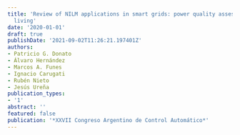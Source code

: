 ```yaml
---
title: 'Review of NILM applications in smart grids: power quality assessment and assistedindependent
  living'
date: '2020-01-01'
draft: true
publishDate: '2021-09-02T11:26:21.197401Z'
authors:
- Patricio G. Donato
- Álvaro Hernández
- Marcos A. Funes
- Ignacio Carugati
- Rubén Nieto
- Jesús Ureña
publication_types:
- '1'
abstract: ''
featured: false
publication: '*XXVII Congreso Argentino de Control Automático*'
---
```


